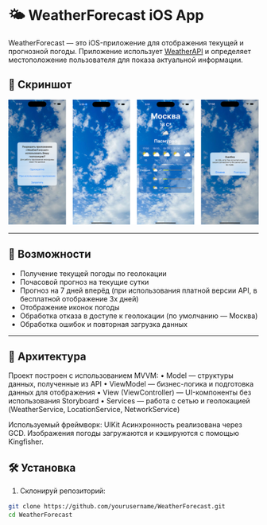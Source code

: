 # 🌤️ WeatherForecast iOS App

WeatherForecast — это iOS-приложение для отображения текущей и прогнозной погоды. Приложение использует [WeatherAPI](https://www.weatherapi.com/) и определяет местоположение пользователя для показа актуальной информации.

## 📱 Скриншот
![Максимальный вариант](https://github.com/LiliyaAndreeva/WeatherForecast/blob/main/%D0%A1%D0%BA%D1%80%D0%B8%D0%BD%D1%8B.png)

---

## 🚀 Возможности

- Получение текущей погоды по геолокации
- Почасовой прогноз на текущие сутки
- Прогноз на 7 дней вперёд (при использования платной версии API, в бесплатной отображение 3х дней)
- Отображение иконок погоды
- Обработка отказа в доступе к геолокации (по умолчанию — Москва)
- Обработка ошибок и повторная загрузка данных

---

## 🧱 Архитектура

Проект построен с использованием MVVM:
	•	Model — структуры данных, полученные из API
	•	ViewModel — бизнес-логика и подготовка данных для отображения
	•	View (ViewController) — UI-компоненты без использования Storyboard
	•	Services — работа с сетью и геолокацией (WeatherService, LocationService, NetworkService)

Используемый фреймворк: UIKit
Асинхронность реализована через GCD. Изображения погоды загружаются и кэшируются с помощью Kingfisher.

## 🛠️ Установка

1. Склонируй репозиторий:

```bash
git clone https://github.com/yourusername/WeatherForecast.git
cd WeatherForecast
